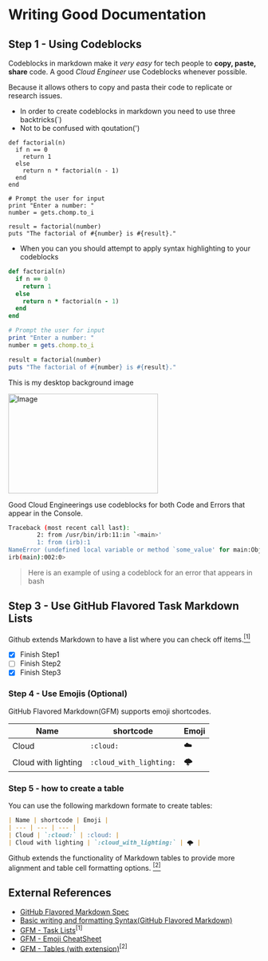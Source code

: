 # Writing Good Documentation

## Step 1 - Using Codeblocks

Codeblocks in markdown make it *very easy* for tech people to **copy, paste, share** code.
A good _Cloud Engineer_ use Codeblocks whenever possible.

Because it allows others to copy and pasta their code to replicate or research issues.

- In order to create codeblocks in markdown you need to use three backtricks(`)
- Not to be confused with qoutation(')

```
def factorial(n)
  if n == 0
    return 1
  else
    return n * factorial(n - 1)
  end
end

# Prompt the user for input
print "Enter a number: "
number = gets.chomp.to_i

result = factorial(number)
puts "The factorial of #{number} is #{result}."

```
- When you can you should attempt to apply syntax highlighting to your codeblocks
```ruby
def factorial(n)
  if n == 0
    return 1
  else
    return n * factorial(n - 1)
  end
end

# Prompt the user for input
print "Enter a number: "
number = gets.chomp.to_i

result = factorial(number)
puts "The factorial of #{number} is #{result}."

```
This is my desktop background image

<img src="https://github.com/BelleChiu/github-docs-examples/assets/49231741/3c4dcd84-1df5-4008-be5a-f485f91a0642" alt="Image" width="300" height="200">

Good Cloud Engineerings use codeblocks for both Code and Errors that appear in the Console.

```bash
Traceback (most recent call last):
        2: from /usr/bin/irb:11:in `<main>'
        1: from (irb):1
NameError (undefined local variable or method `some_value' for main:Object)
irb(main):002:0>
```
> Here is an example of using a codeblock for an error that appears in bash

## Step 3 - Use GitHub Flavored Task Markdown Lists

Github extends Markdown to have a list where you can check off items.[<sup>[1]</sup>](#external-references)

- [x] Finish Step1
- [ ] Finish Step2
- [x] Finish Step3

### Step 4 - Use Emojis (Optional)

GitHub Flavored Markdown(GFM) supports emoji shortcodes.

| Name | shortcode | Emoji |
| --- | --- | --- |
| Cloud | `:cloud:` | :cloud: |
| Cloud with lighting | `:cloud_with_lighting:` | 🌩️ |

### Step 5 - how to create a table

You can use the following markdown formate to create tables: 

```md
| Name | shortcode | Emoji |
| --- | --- | --- |
| Cloud | `:cloud:` | :cloud: |
| Cloud with lighting | `:cloud_with_lighting:` | 🌩️ |

```
Github extends the functionality of Markdown tables to provide more alignment and table cell formatting options. [<sup>[2]</sup>](#external-references)


## External References

- [GitHub Flavored Markdown Spec](https://github.github.com/gfm/)
- [Basic writing and formatting Syntax(GitHub Flavored Markdown)](https://docs.github.com/en/get-started/writing-on-github/getting-started-with-writing-and-formatting-on-github/basic-writing-and-formatting-syntax)
- [GFM - Task Lists](https://docs.github.com/en/get-started/writing-on-github/getting-started-with-writing-and-formatting-on-github/basic-writing-and-formatting-syntax#task-lists)<sup>[1]</sup>
- [GFM - Emoji CheatSheet](https://github.com/ikatyang/emoji-cheat-sheet)
- [GFM - Tables (with extension)](https://github.github.com/gfm/#tables-extension-)<sup>[2]</sup>

